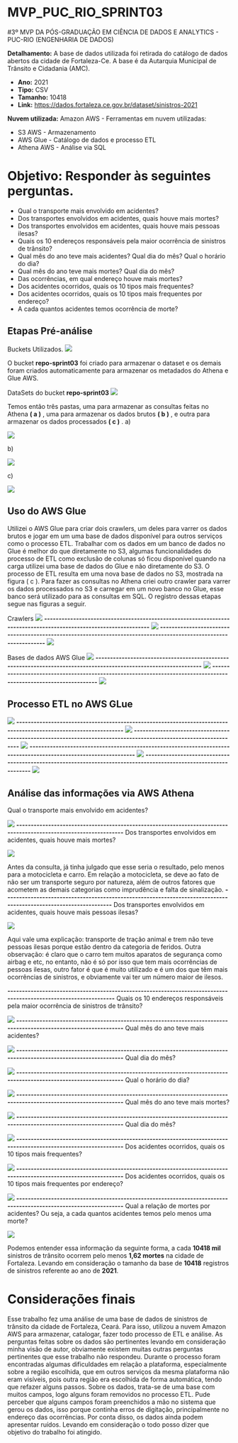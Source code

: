 # MVP_PUC_RIO_SPRINT03
#3º MVP DA PÓS-GRADUAÇÃO EM CIÊNCIA DE DADOS E ANALYTICS - PUC-RIO (ENGENHARIA DE DADOS)

**Detalhamento:** A base de dados utilizada foi retirada do catálogo de dados abertos da cidade de Fortaleza-Ce. A base é da Autarquia Municipal de Trânsito e Cidadania (AMC).
-   **Ano:** 2021
-   **Tipo:** CSV
- **Tamanho:** 10418
-   **Link:** https://dados.fortaleza.ce.gov.br/dataset/sinistros-2021

**Nuvem utilizada:** Amazon AWS - Ferramentas em nuvem utilizadas:
-   S3 AWS - Armazenamento
-   AWS Glue - Catálogo de dados e processo ETL
-   Athena AWS - Análise via SQL

# Objetivo: Responder às seguintes perguntas.

-   Qual o transporte mais envolvido em acidentes?
-   Dos transportes envolvidos em acidentes, quais houve mais mortes?
-   Dos transportes envolvidos em acidentes, quais houve mais pessoas ilesas?
-   Quais os 10 endereços responsáveis pela maior ocorrência de sinistros de trânsito?
-   Qual mês do ano teve mais acidentes? Qual dia do mês? Qual o horário do dia?
-   Qual mês do ano teve mais mortes? Qual dia do mês?
-   Das ocorrências, em qual endereço houve mais mortes?
-   Dos acidentes ocorridos, quais os 10 tipos mais frequentes?
-   Dos acidentes ocorridos, quais os 10 tipos mais frequentes por endereço? 
-   A cada quantos acidentes temos ocorrência de morte?

## **Etapas Pré-análise**

Buckets Utilizados.
![](figuras/buckets.PNG)

O bucket **repo-sprint03** foi criado para armazenar o dataset e os demais foram criados automaticamente para armazenar os metadados do Athena e Glue AWS.

DataSets do bucket **repo-sprint03**
![](figuras/dentro_bucket.PNG)

Temos então três pastas, uma para armazenar as consultas feitas no Athena **( a )** , uma para armazenar os dados brutos **( b )** , e outra para armazenar os dados processados **( c )** .
a)

![](figuras/consultas_salvas.PNG)

b)

![](figuras/dados_brutos.PNG)

c)

![](figuras/dados_processados.PNG)

## Uso do AWS Glue

Utilizei o AWS Glue para criar dois crawlers, um deles para varrer os dados brutos e jogar em um uma base de dados disponível para outros serviços como o processo ETL. Trabalhar com os dados em um banco de dados no Glue é melhor do que diretamente no S3, algumas funcionalidades do processo de ETL como exclusão de colunas só ficou disponível quando na carga utilizei uma base de dados do Glue e não diretamente do S3. O processo de ETL resulta em uma nova base de dados no S3, mostrada na figura ( c ). Para fazer as consultas no Athena criei outro crawler para varrer os dados processados no S3 e carregar em um novo banco no Glue, esse banco será utilizado para as consultas em SQL. O registro dessas etapas segue nas figuras a seguir.

Crawlers
![](figuras/crawlers.PNG)
  **-----------------------------------------------------------------------------------------------------------------**
![](figuras/crawler_data_source.PNG)
  **-----------------------------------------------------------------------------------------------------------------**
![](figuras/crawler_dados_processados_datasource.PNG)

Bases de dados AWS Glue
![](figuras/bancos_glue.PNG)
  **-----------------------------------------------------------------------------------------------------------------**
![](figuras/tabelas_banco_dados_brutos_glue.PNG)
  **-----------------------------------------------------------------------------------------------------------------**
![](figuras/tabelas_banco_dados_processados_glue.PNG)

## Processo ETL no AWS GLue
![](figuras/ETL_visual.PNG)
  **-----------------------------------------------------------------------------------------------------------------**
![](figuras/etl_01.PNG)
  **-----------------------------------------------------------------------------------------------------------------**
![](figuras/etl_02.PNG)
  **-----------------------------------------------------------------------------------------------------------------**
![](figuras/etl_03.PNG)
  **-----------------------------------------------------------------------------------------------------------------**
![](figuras/etl_04.PNG)

## Análise das informações via AWS Athena

Qual o transporte mais envolvido em acidentes?

![](figuras/resposta_01.PNG)
  **-----------------------------------------------------------------------------------------------------------------**
Dos transportes envolvidos em acidentes, quais houve mais mortes?

![](figuras/resposta_02.PNG)

Antes da consulta, já tinha julgado que esse seria o resultado, pelo menos para a motocicleta e carro. Em relação a motocicleta, se deve ao fato de não ser um transporte seguro por natureza, além de outros fatores que acometem as demais categorias como imprudência e falta de sinalização.
  **-----------------------------------------------------------------------------------------------------------------**
Dos transportes envolvidos em acidentes, quais houve mais pessoas ilesas?

![](figuras/resposta_03.PNG)

Aqui vale uma explicação: transporte de tração animal e trem não teve pessoas ilesas porque estão dentro da categoria de feridos. Outra observação: é claro que o carro tem muitos aparatos de segurança como airbag e etc, no entanto, não é só por isso que tem mais ocorrências de pessoas ilesas, outro fator é que é muito utilizado e é um dos que têm mais ocorrências de sinistros, e obviamente vai ter um número maior de ilesos. 

  **-----------------------------------------------------------------------------------------------------------------**
Quais os 10 endereços responsáveis pela maior ocorrência de sinistros de trânsito?

![](figuras/resposta_04.PNG)
  **-----------------------------------------------------------------------------------------------------------------**
Qual mês do ano teve mais acidentes?

![](figuras/resposta_05.PNG)
  **-----------------------------------------------------------------------------------------------------------------**
 Qual dia do mês?
 
![](figuras/resposta_05_b.PNG)
  **-----------------------------------------------------------------------------------------------------------------**
Qual o horário do dia?

![](figuras/resposta_05_c.PNG)
  **-----------------------------------------------------------------------------------------------------------------**
Qual mês do ano teve mais mortes?

![](figuras/resposta_06.PNG)
  **-----------------------------------------------------------------------------------------------------------------**
 Qual dia do mês?
 
![](figuras/resposta_06_b.PNG)
  **-----------------------------------------------------------------------------------------------------------------**
Dos acidentes ocorridos, quais os 10 tipos mais frequentes?

![](figuras/resposta_07.PNG)
  **-----------------------------------------------------------------------------------------------------------------**
Dos acidentes ocorridos, quais os 10 tipos mais frequentes por endereço?

![](figuras/resposta_08.PNG)
  **-----------------------------------------------------------------------------------------------------------------**
Qual a relação de mortes por acidentes? Ou seja, a cada quantos acidentes temos pelo menos uma morte?

![](figuras/resposta_09.PNG)

Podemos entender essa informação da seguinte forma, a cada **10418 mil** sinistros de trânsito ocorrem pelo menos **1,62 mortes** na cidade de Fortaleza. Levando em consideração o tamanho da base de **10418** registros de sinistros referente ao ano de **2021**.

# Considerações finais

Esse trabalho fez uma análise de uma base de dados de sinistros de trânsito da cidade de Fortaleza, Ceará. Para isso, utilizou a nuvem Amazon AWS para armazenar, catalogar, fazer todo processo de ETL e análise. As perguntas feitas sobre os dados são pertinentes levando em consideração minha visão de autor, obviamente existem muitas outras perguntas pertinentes que esse trabalho não respondeu. Durante o processo foram encontradas algumas dificuldades em relação a plataforma, especialmente sobre a região escolhida, que em outros serviços da mesma plataforma não eram visíveis, pois outra região era escolhida de forma automática, tendo que refazer alguns passos. Sobre os dados, trata-se de uma base com muitos campos, logo alguns foram removidos no processo ETL. Pude perceber que alguns campos foram preenchidos a mão no sistema que gerou os dados, isso porque continha erros de digitação, principalmente no endereço das ocorrências. Por conta disso, os dados ainda podem apresentar ruídos. Levando em consideração o todo posso dizer que objetivo do trabalho foi atingido.
